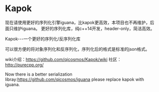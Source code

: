 # Kapok
现在请使用更好的序列化引擎iguana，比kapok更高效，本项目也不再维护，后面只维护iguana。
更好的序列化库，纯c++14开发，header-only，简洁高效。

Kapok---一个更好的序列化/反序列化库

可以很方便的将对象序列化和反序列化，序列化后的格式是标准的json格式。

wiki介绍：https://github.com/qicosmos/Kapok/wiki
社区：http://purecpp.org/


Now there is a better serialization libray:https://github.com/qicosmos/iguana please replace kapok with iguana.
